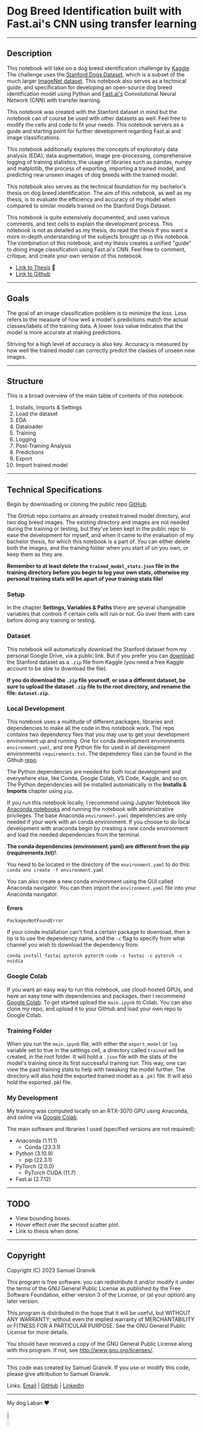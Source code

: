 # Dog Breed Identification built with Fast.ai's CNN using transfer learning
---
## Description

This notebook will take on a dog breed identification challenge by [Kaggle](https://www.kaggle.com/competitions/dog-breed-identification). The challenge uses the [Stanford Dogs Dataset](http://vision.stanford.edu/aditya86/ImageNetDogs/), which is a subset of the much larger [ImageNet dataset](https://www.image-net.org/). This notebook also serves as a technical guide, and specification for developing an open-source dog breed identification model using Python and [Fast.ai's](https://github.com/fastai/fastai) Convolutional Neural Network (CNN) with transfer learning.

This notebook was created with the Stanford dataset in mind but the notebook can of course be used with other datasets as well. Feel free to modify the cells and code to fit your needs. This notebook servers as a guide and starting point for further development regarding Fast.ai and image classifications.

This notebook additionally explores the concepts of exploratory data analysis (EDA), data augmentation, image pre-processing, comprehensive logging of training statistics, the usage of libraries such as pandas, numpy and matplotlib, the process of exporting, importing a trained model, and predicting new unseen images of dog breeds with the trained model.

This notebook also serves as the technical foundation for my bachelor's thesis on dog breed identification. The aim of this notebook, as well as my thesis, is to evaluate the efficiency and accuracy of my model when compared to similar models trained on the Stanford Dogs Dataset.

This notebook is quite extensively documented, and uses various comments, and text cells to explain the development process. This notebook is not as detailed as my thesis, do read the thesis if you want a more in-depth understanding of the subjects brought up in this notebook. The combination of this notebook, and my thesis creates a unified "guide" to doing image classification using Fast.ai's CNN. Feel free to comment, critique, and create your own version of this notebook.

- [Link to Thesis]() 📖
- [Link to Github](https://github.com/krullmizter/dog-breed-id-fastai)

---
## Goals

The goal of an image classification problem is to minimize the loss. Loss refers to the measure of how well a model's predictions match the actual classes/labels of the training data. A lower loss value indicates that the model is more accurate at making predictions.

Striving for a high level of accuracy is also key. Accuracy is measured by how well the trained model can correctly predict the classes of unseen new images.

---
## Structure

This is a broad overview of the main table of contents of this notebook:
1.   Installs, Imports & Settings
2.   Load the dataset
3.   EDA
4.   Dataloader
5.   Training
6.   Logging
7.   Post-Training Analysis
8.   Predictions
9.   Export
10.  Import trained model
---
## Technical Specifications
Begin by downloading or cloning the public repo [GitHub](https://github.com/krullmizter/dog-breed-id-fastai).

The GitHub repo contains an already created trained model directory, and two dog breed images. The existing directory and images are not needed during the training or testing, but they've been kept in the public repo to ease the development for myself, and when it came to the evaluation of my bachelor thesis, for which this notebook is a part of. You can either delete both the images, and the training folder when you start of on you own, or keep them as they are. 

**Remember to at least delete the `trained_model_stats.json` file in the training directory before you begin to log your own stats, otherwise my personal training stats will be apart of your training stats file!**

### Setup
In the chapter **Settings, Variables & Paths** there are several changeable variables that controls if certain cells will run or not. Go over them with care before doing any training or testing.

### Dataset
This notebook will automatically download the Stanford dataset from my personal Google Drive, via a public link. But if you prefer you can [download](https://www.kaggle.com/competitions/dog-breed-identification/data) the Stanford dataset as a `.zip` file from Kaggle (you need a free Kaggle account to be able to download the file). 

**If you do download the `.zip` file yourself, or use a different dataset, be sure to upload the dataset `.zip` file to the root directory, and rename the file: `dataset.zip`.**

### Local Development
This notebook uses a multitude of different packages, libraries and dependencies to make all the code in this notebook work. The repo contains two dependency files that you may use to get your development environment up and running. One for conda development environments `environment.yaml`, and one Python file for used in all development environments `requirements.txt`. The dependency files can be found in the Github [repo](https://github.com/krullmizter/dog-breed-id-fastai/tree/main/venv).

The Python dependencies are needed for both local development and everywhere else, like Conda, Google Colab, VS Code, Kaggle, and so on. The Python dependencies will be installed automatically in the **Installs & Imports** chapter using `pip`.

If you run this notebook locally, I recommend using Jupyter Notebook like [Anaconda notebooks](https://anaconda.org/) and running the notebook with administrative privileges. The base Anaconda `environment.yaml` dependencies are only needed if your work with an conda environment. If you choose to do local development with anaconda begin by creating a new conda environment and load the needed dependencies from the terminal. 

**The conda dependencies (environment.yaml) are different from the pip (requirements.txt)!**:

You need to be located in the directory of the `environment.yaml` to do this:
`conda env create -f environment.yaml` 

You can also create a new conda environment using the GUI called Anaconda navigator. You can then import the `environment.yaml` file into your Anaconda navigator.

#### Errors
`PackagesNotFoundError`

If your conda installation can't find a certain package to download, then a tip is to use the dependency name, and the `-c` flag to specify from what channel you wish to download the dependency from:

`conda install fastai pytorch pytorch-cuda -c fastai -c pytorch -c nvidia`

### Google Colab

If you want an easy way to run this notebook, use cloud-hosted GPUs, and have an easy time with dependencies and packages, then I recommend [Google Colab](https://colab.research.google.com/). To get started upload the `main.ipynb` to Colab. You can also clone my repo, and upload it to your GitHub and load your own repo to Google Colab.

### Training Folder
When you run the `main.ipynb` file, with either the `export_model` or `log` variable set to true in the settings cell, a directory called `trained` will be created, in the root folder. It will hold a `.json` file with the stats of the model's training since its first successful training run. This way, one can view the past training stats to help with tweaking the model further. The directory will also hold the exported trained model as a `.pkl` file. It will also hold the exported .pkl file.

### My Development

My training was computed locally on an RTX-3070 GPU using Anaconda, and online via [Google Colab](https://colab.research.google.com/).

The main software and libraries I used (specified versions are not required):
* Anaconda (1.11.1)
    * Conda (23.3.1)
* Python (3.10.9)
    * pip (22.3.1)
* PyTorch (2.0.0)
    * PyTorch CUDA (11.7)
* Fast.ai (2.7.12)

---
## TODO
* View bounding boxes.
* Hover effect over the second scatter plot.
* Link to thesis when done.
---

## Copyright 

Copyright (C) 2023 Samuel Granvik

This program is free software: you can redistribute it and/or modify
it under the terms of the GNU General Public License as published by
the Free Software Foundation, either version 3 of the License, or
(at your option) any later version.

This program is distributed in the hope that it will be useful,
but WITHOUT ANY WARRANTY; without even the implied warranty of
MERCHANTABILITY or FITNESS FOR A PARTICULAR PURPOSE.  See the
GNU General Public License for more details.

You should have received a copy of the GNU General Public License
along with this program.  If not, see <http://www.gnu.org/licenses/>.

---
This code was created by Samuel Granvik. If you use or modify this code, please give attribution to Samuel Granvik. 

Links: [Email](samgran@outlook.com) | [GitHub](https://github.com/krullmizter/) | [LinkedIn](https://www.linkedin.com/in/samuel-granvik-93977013a/)

---

<p>My dog Laban ❤️</p>
<img src='https://github.com/krullmizter/dog-breed-id-fastai/blob/main/laban.jpg?raw=1' width='10%' height='10%' >
